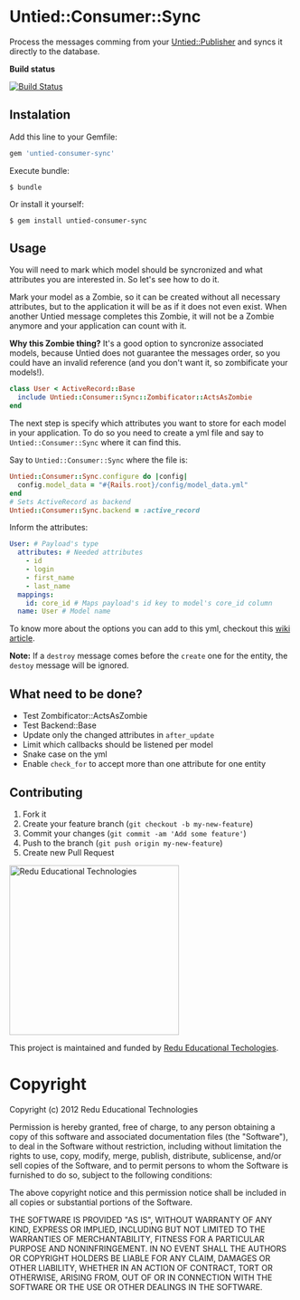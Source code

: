 # Untied::Consumer::Sync

Process the messages comming from your [Untied::Publisher](https://github.com/redu/untied-publisher) and syncs it directly to the database.

**Build status**

[![Build Status](https://travis-ci.org/redu/untied-consumer-sync.png?branch=master)](https://travis-ci.org/redu/untied-consumer-sync)

## Instalation

Add this line to your Gemfile:
```ruby
gem 'untied-consumer-sync'
```

Execute bundle:
```
$ bundle
```

Or install it yourself:
```
$ gem install untied-consumer-sync
```

## Usage

You will need to mark which model should be syncronized and what attributes you are interested in. So let's see how to do it.

Mark your model as a Zombie, so it can be created without all necessary attributes, but to the application it will be as if it does not even exist. When another Untied message completes this Zombie, it will not be a Zombie anymore and your application can count with it.

**Why this Zombie thing?** It's a good option to syncronize associated models, because Untied does not guarantee the messages order, so you could have an invalid reference (and you don't want it, so zombificate your models!).

```ruby
class User < ActiveRecord::Base
  include Untied::Consumer::Sync::Zombificator::ActsAsZombie
end
```

The next step is specify which attributes you want to store for each model in your application. To do so you need to create a yml file and say to `Untied::Consumer::Sync` where it can find this.

Say to `Untied::Consumer::Sync` where the file is:

```ruby
Untied::Consumer::Sync.configure do |config|
  config.model_data = "#{Rails.root}/config/model_data.yml"
end
# Sets ActiveRecord as backend
Untied::Consumer::Sync.backend = :active_record
```

Inform the attributes:

```yml
User: # Payload's type
  attributes: # Needed attributes
    - id
    - login
    - first_name
    - last_name
  mappings:
    id: core_id # Maps payload's id key to model's core_id column
  name: User # Model name
```

To know more about the options you can add to this yml, checkout this [wiki article](http://).

**Note:** If a `destroy` message comes before the `create` one for the entity, the `destoy` message will be ignored.

## What need to be done?

- Test Zombificator::ActsAsZombie
- Test Backend::Base
- Update only the changed attributes in `after_update`
- Limit which callbacks should be listened per model
- Snake case on the yml
- Enable `check_for` to accept more than one attribute for one entity

## Contributing

1. Fork it
2. Create your feature branch (`git checkout -b my-new-feature`)
3. Commit your changes (`git commit -am 'Add some feature'`)
4. Push to the branch (`git push origin my-new-feature`)
5. Create new Pull Request


<img src="https://github.com/downloads/redu/redupy/redutech-marca.png" alt="Redu Educational Technologies" width="300">

This project is maintained and funded by [Redu Educational Techologies](http://tech.redu.com.br).

# Copyright

Copyright (c) 2012 Redu Educational Technologies

Permission is hereby granted, free of charge, to any person obtaining a copy of this software and associated documentation files (the "Software"), to deal in the Software without restriction, including without limitation the rights to use, copy, modify, merge, publish, distribute, sublicense, and/or sell copies of the Software, and to permit persons to whom the Software is furnished to do so, subject to the following conditions:

The above copyright notice and this permission notice shall be included in all copies or substantial portions of the Software.

THE SOFTWARE IS PROVIDED "AS IS", WITHOUT WARRANTY OF ANY KIND, EXPRESS OR IMPLIED, INCLUDING BUT NOT LIMITED TO THE WARRANTIES OF MERCHANTABILITY, FITNESS FOR A PARTICULAR PURPOSE AND NONINFRINGEMENT. IN NO EVENT SHALL THE AUTHORS OR COPYRIGHT HOLDERS BE LIABLE FOR ANY CLAIM, DAMAGES OR OTHER LIABILITY, WHETHER IN AN ACTION OF CONTRACT, TORT OR OTHERWISE, ARISING FROM, OUT OF OR IN CONNECTION WITH THE SOFTWARE OR THE USE OR OTHER DEALINGS IN THE SOFTWARE.
